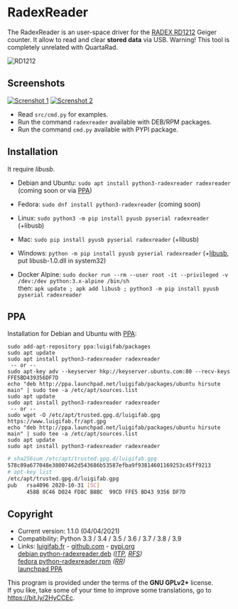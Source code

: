 # RadexReader

The RadexReader is an user-space driver for the [RADEX RD1212](https://quartarad.com/product-category/radiation-detector/) Geiger counter. It allow to read and clear **stored data** via USB. Warning! This tool is completely unrelated with QuartaRad.

![RD1212](images/RD1212.jpg?raw=true)

## Screenshots

[![Screnshot 1](images/thumbs/read.png?raw=true)](images/read.png?raw=true)
[![Screnshot 2](images/thumbs/compare.png?raw=true)](images/compare.png?raw=true)

* Read `src/cmd.py` for examples.
* Run the command `radexreader` available with DEB/RPM packages.
* Run the command `cmd.py` available with PYPI package.

## Installation

It require *libusb*.

* Debian and Ubuntu: `sudo apt install python3-radexreader radexreader` (coming soon or via [PPA](https://launchpad.net/~luigifab/+archive/ubuntu/packages))

* Fedora: `sudo dnf install python3-radexreader` (coming soon)

* Linux: `sudo python3 -m pip install pyusb pyserial radexreader` (+libusb)

* Mac: `sudo pip install pyusb pyserial radexreader` (+libusb)

* Windows: `python -m pip install pyusb pyserial radexreader` (+[libusb](https://libusb.info/), put libusb-1.0.dll in system32)

* Docker Alpine: `sudo docker run --rm --user root -it --privileged -v /dev:/dev python:3.x-alpine /bin/sh`\
then: `apk update ; apk add libusb ; python3 -m pip install pyusb pyserial radexreader`

## PPA

Installation for Debian and Ubuntu with [PPA](https://launchpad.net/~luigifab/+archive/ubuntu/packages):
```
sudo add-apt-repository ppa:luigifab/packages
sudo apt update
sudo apt install python3-radexreader radexreader
 -- or --
sudo apt-key adv --keyserver hkp://keyserver.ubuntu.com:80 --recv-keys FFE5BD439356DF7D
echo "deb http://ppa.launchpad.net/luigifab/packages/ubuntu hirsute main" | sudo tee -a /etc/apt/sources.list
sudo apt update
sudo apt install python3-radexreader radexreader
 -- or --
sudo wget -O /etc/apt/trusted.gpg.d/luigifab.gpg https://www.luigifab.fr/apt.gpg
echo "deb http://ppa.launchpad.net/luigifab/packages/ubuntu hirsute main" | sudo tee -a /etc/apt/sources.list
sudo apt update
sudo apt install python3-radexreader radexreader
```

```bash
# sha256sum /etc/apt/trusted.gpg.d/luigifab.gpg
578c89a677048e38007462d543686b53587efba9f93814601169253c45ff9213
# apt-key list
/etc/apt/trusted.gpg.d/luigifab.gpg
pub   rsa4096 2020-10-31 [SC]
      458B 0C46 D024 FD8C B8BC  99CD FFE5 BD43 9356 DF7D
```

## Copyright

- Current version: 1.1.0 (04/04/2021)
- Compatibility: Python 3.3 / 3.4 / 3.5 / 3.6 / 3.7 / 3.8 / 3.9
- Links: [luigifab.fr](https://www.luigifab.fr/python/radexreader) - [github.com](https://github.com/luigifab/python-radexreader) - [pypi.org](https://pypi.org/project/radexreader/)\
[debian python-radexreader.deb](https://tracker.debian.org/pkg/python3-radexreader)
  *([ITP](https://bugs.debian.org/cgi-bin/bugreport.cgi?bug=973447),
   [RFS](https://bugs.debian.org/cgi-bin/bugreport.cgi?bug=974217))*\
[fedora python-radexreader.rpm](https://src.fedoraproject.org/rpms/python3-radexreader)
  *([RR](https://bugzilla.redhat.com/show_bug.cgi?id=1896742))*\
[launchpad PPA](https://launchpad.net/~luigifab/+archive/ubuntu/packages)

This program is provided under the terms of the **GNU GPLv2+** license.\
If you like, take some of your time to improve some translations, go to https://bit.ly/2HyCCEc.
